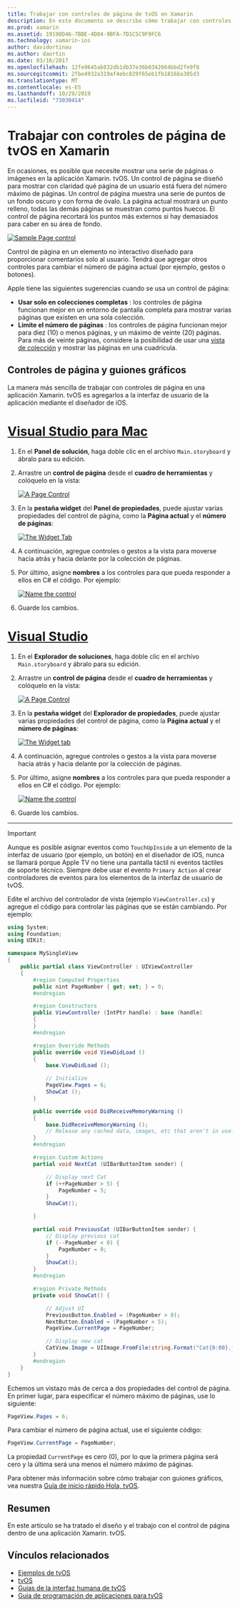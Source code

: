 ```yaml
---
title: Trabajar con controles de página de tvOS en Xamarin
description: En este documento se describe cómo trabajar con controles de página de tvOS en una aplicación compilada con Xamarin. Proporciona una descripción de alto nivel de los controles de página, explica cómo configurarlos en guiones gráficos y examina cómo responder a los eventos de cambio de página.
ms.prod: xamarin
ms.assetid: 19198D46-7BBE-4D04-9BFA-7D1C5C9F9FC6
ms.technology: xamarin-ios
author: davidortinau
ms.author: daortin
ms.date: 03/16/2017
ms.openlocfilehash: 12fe9645ab832db1db37e36b0342664bbd2fe9f8
ms.sourcegitcommit: 2fbe4932a319af4ebc829f65eb1fb1816ba305d3
ms.translationtype: MT
ms.contentlocale: es-ES
ms.lasthandoff: 10/29/2019
ms.locfileid: "73030414"
---
```

# <a name="working-with-tvos-page-controls-in-xamarin"></a>Trabajar con controles de página de tvOS en Xamarin

En ocasiones, es posible que necesite mostrar una serie de páginas o imágenes en la aplicación Xamarin. tvOS. Un control de página se diseñó para mostrar con claridad qué página de un usuario está fuera del número máximo de páginas. Un control de página muestra una serie de puntos de un fondo oscuro y con forma de óvalo. La página actual mostrará un punto relleno, todas las demás páginas se muestran como puntos huecos. El control de página recortará los puntos más externos si hay demasiados para caber en su área de fondo.

[![](page-controls-images/page01.png "Sample Page control")](page-controls-images/page01.png#lightbox)

Control de página en un elemento no interactivo diseñado para proporcionar comentarios solo al usuario. Tendrá que agregar otros controles para cambiar el número de página actual (por ejemplo, gestos o botones).

Apple tiene las siguientes sugerencias cuando se usa un control de página:

- **Usar solo en colecciones completas** : los controles de página funcionan mejor en un entorno de pantalla completa para mostrar varias páginas que existen en una sola colección.
- **Limite el número de páginas** : los controles de página funcionan mejor para diez (10) o menos páginas, y un máximo de veinte (20) páginas. Para más de veinte páginas, considere la posibilidad de usar una [vista de colección](~/ios/tvos/user-interface/collection-views.md) y mostrar las páginas en una cuadrícula.

<a name="Page-Controls-and-Storyboards" />

## <a name="page-controls-and-storyboards"></a>Controles de página y guiones gráficos

La manera más sencilla de trabajar con controles de página en una aplicación Xamarin. tvOS es agregarlos a la interfaz de usuario de la aplicación mediante el diseñador de iOS.

# <a name="visual-studio-for-mactabmacos"></a>[Visual Studio para Mac](#tab/macos)

1. En el **Panel de solución**, haga doble clic en el archivo `Main.storyboard` y ábralo para su edición.
1. Arrastre un **control de página** desde el **cuadro de herramientas** y colóquelo en la vista:

    [![](page-controls-images/page02.png "A Page Control")](page-controls-images/page02.png#lightbox)
1. En la **pestaña widget** del **Panel de propiedades**, puede ajustar varias propiedades del control de página, como la **Página actual** y el **número de páginas**:

    [![](page-controls-images/page03.png "The Widget Tab")](page-controls-images/page03.png#lightbox)
1. A continuación, agregue controles o gestos a la vista para moverse hacia atrás y hacia delante por la colección de páginas.
1. Por último, asigne **nombres** a los controles para que pueda responder a ellos en C# el código. Por ejemplo:

    [![](page-controls-images/page04.png "Name the control")](page-controls-images/page04.png#lightbox)
1. Guarde los cambios.

# <a name="visual-studiotabwindows"></a>[Visual Studio](#tab/windows)

1. En el **Explorador de soluciones**, haga doble clic en el archivo `Main.storyboard` y ábralo para su edición.
1. Arrastre un **control de página** desde el **cuadro de herramientas** y colóquelo en la vista:

    [![](page-controls-images/page02-vs.png "A Page Control")](page-controls-images/page02-vs.png#lightbox)
1. En la **pestaña widget** del **Explorador de propiedades**, puede ajustar varias propiedades del control de página, como la **Página actual** y el **número de páginas**:

    [![](page-controls-images/page03-vs.png "The Widget tab")](page-controls-images/page03-vs.png#lightbox)
1. A continuación, agregue controles o gestos a la vista para moverse hacia atrás y hacia delante por la colección de páginas.
1. Por último, asigne **nombres** a los controles para que pueda responder a ellos en C# el código. Por ejemplo:

    [![](page-controls-images/page04-vs.png "Name the control")](page-controls-images/page04-vs.png#lightbox)
1. Guarde los cambios.

-----

> [!IMPORTANT]
> Aunque es posible asignar eventos como `TouchUpInside` a un elemento de la interfaz de usuario (por ejemplo, un botón) en el diseñador de iOS, nunca se llamará porque Apple TV no tiene una pantalla táctil ni eventos táctiles de soporte técnico. Siempre debe usar el evento `Primary Action` al crear controladores de eventos para los elementos de la interfaz de usuario de tvOS.

Edite el archivo del controlador de vista (ejemplo `ViewController.cs`) y agregue el código para controlar las páginas que se están cambiando. Por ejemplo:

```csharp
using System;
using Foundation;
using UIKit;

namespace MySingleView
{
    public partial class ViewController : UIViewController
    {
        #region Computed Properties
        public nint PageNumber { get; set; } = 0;
        #endregion

        #region Constructors
        public ViewController (IntPtr handle) : base (handle)
        {
        }
        #endregion

        #region Override Methods
        public override void ViewDidLoad ()
        {
            base.ViewDidLoad ();

            // Initialize
            PageView.Pages = 6;
            ShowCat ();
        }

        public override void DidReceiveMemoryWarning ()
        {
            base.DidReceiveMemoryWarning ();
            // Release any cached data, images, etc that aren't in use.
        }
        #endregion

        #region Custom Actions
        partial void NextCat (UIBarButtonItem sender) {

            // Display next Cat
            if (++PageNumber > 5) {
                PageNumber = 5;
            }
            ShowCat();

        }

        partial void PreviousCat (UIBarButtonItem sender) {
            // Display previous cat
            if (--PageNumber < 0) {
                PageNumber = 0;
            }
            ShowCat();
        }
        #endregion

        #region Private Methods
        private void ShowCat() {

            // Adjust UI
            PreviousButton.Enabled = (PageNumber > 0);
            NextButton.Enabled = (PageNumber < 5);
            PageView.CurrentPage = PageNumber;

            // Display new cat
            CatView.Image = UIImage.FromFile(string.Format("Cat{0:00}.jpg",PageNumber+1));
        }
        #endregion
    }
}
```

Echemos un vistazo más de cerca a dos propiedades del control de página. En primer lugar, para especificar el número máximo de páginas, use lo siguiente:

```csharp
PageView.Pages = 6;
```

Para cambiar el número de página actual, use el siguiente código:

```csharp
PageView.CurrentPage = PageNumber;
```

La propiedad `CurrentPage` es cero (0), por lo que la primera página será cero y la última será una menos el número máximo de páginas.

Para obtener más información sobre cómo trabajar con guiones gráficos, vea nuestra [Guía de inicio rápido Hola, tvOS](~/ios/tvos/get-started/hello-tvos.md).

<a name="Summary" />

## <a name="summary"></a>Resumen

En este artículo se ha tratado el diseño y el trabajo con el control de página dentro de una aplicación Xamarin. tvOS.

## <a name="related-links"></a>Vínculos relacionados

- [Ejemplos de tvOS](https://docs.microsoft.com/samples/browse/?products=xamarin&term=Xamarin.iOS+tvOS)
- [tvOS](https://developer.apple.com/tvos/)
- [Guías de la interfaz humana de tvOS](https://developer.apple.com/tvos/human-interface-guidelines/)
- [Guía de programación de aplicaciones para tvOS](https://developer.apple.com/library/prerelease/tvos/documentation/General/Conceptual/AppleTV_PG/)
